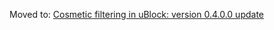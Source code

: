 Moved to: [Cosmetic filtering in uBlock: version 0.4.0.0 update](./Cosmetic-filtering-in-uBlock:-version-0.4.0.0-update)
